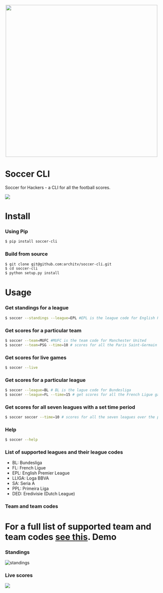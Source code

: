<p align="center">
  <img src="http://i.imgur.com/F9zuexe.jpg" width="500px" />
</p>

Soccer CLI
=====

Soccer for Hackers - a CLI for all the football scores. 

![](http://i.imgur.com/NFzF6rA.png)

Install
=====

### Using Pip

```bash
$ pip install soccer-cli
````

### Build from source

```bash
$ git clone git@github.com:architv/soccer-cli.git
$ cd soccer-cli
$ python setup.py install
```

Usage
====

### Get standings for a league

```bash
$ soccer --standings --league=EPL #EPL is the league code for English Premier League
```

### Get scores for a particular team

```bash
$ soccer --team=MUFC #MUFC is the team code for Manchester United
$ soccer --team=PSG --time=10 # scores for all the Paris Saint-Germain games over the past 10 days
```

### Get scores for live games

```bash
$ soccer --live
```

### Get scores for a particular league

```bash
$ soccer --league=BL # BL is the lague code for Bundesliga
$ soccer --league=FL --time=15 # get scores for all the French Ligue games over the apst 15 days
```

### Get scores for all seven leagues with a set time period

```bash
$ soccer soccer --time=10 # scores for all the seven leagues over the past 10 days
```

### Help
```bash
$ soccer --help
```
### List of supported leagues and their league codes

- BL: Bundesliga
- FL: French Ligue
- EPL: English Premier League
- LLIGA: Loga BBVA
- SA: Seria A
- PPL: Primeira Liga
- DED: Eredivisie (Dutch League)

### Team and team codes

For a full list of supported team and team codes [see this](teamcode.json).
Demo
====

### Standings
![standings](http://i.imgur.com/CgyQioB.gif)

### Live scores
![](http://i.imgur.com/EX9GMAM.gif)
